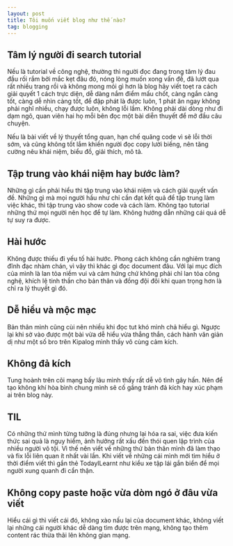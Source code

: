 ```yaml
---
layout: post
title: Tôi muốn viết blog như thế nào?
tag: blogging
---
```


## Tâm lý người đi search tutorial

Nếu là tutorial về công nghệ, thường thì người đọc đang trong tâm lý đau đầu rối rắm bởi mắc kẹt đâu đó, nóng lòng muốn xong vấn đề, đã lướt qua rất nhiều trang rồi và không mong mỏi gì hơn là blog hãy viết toẹt ra cách giải quyết 1 cách trực diện, dễ dàng nắm điểm mấu chốt, càng ngắn càng tốt, càng dễ nhìn càng tốt, để đập phát là được luôn, 1 phát ăn ngay không phải nghĩ nhiều, chạy được luôn, không lỗi lầm. Không phải dài dòng như đi dạm ngõ, quan viên hai họ mỗi bên đọc một bài diễn thuyết để mở đầu câu chuyện.

Nếu là bài viết về lý thuyết tổng quan, hạn chế quăng code vì sẽ lỗi thời sớm, và cũng không tốt lắm khiến người đọc copy lười biếng, nên tăng cường nêu khái niệm, biểu đồ, giải thích, mô tả.

## Tập trung vào khái niệm hay bước làm?

Những gì cần phải hiểu thì tập trung vào khái niệm và cách giải quyết vấn đề. Những gì mà mọi người hầu như chỉ cần đạt kết quả để tập trung làm việc khác, thì tập trung vào show code và cách làm. Không tạo tutorial những thứ mọi người nên học để tự làm. Không hướng dẫn những cái quá dễ tự suy ra được.

## Hài hước

Không được thiếu đi yếu tố hài hước. Phong cách không cần nghiêm trang đĩnh đạc nhàm chán, vì vậy thì khác gì đọc document đâu. Với lại mục đích của mình là lan tỏa niềm vui và cảm hứng chứ không phải chỉ lan tỏa công nghệ, khích lệ tinh thần cho bản thân và đồng đội đôi khi quan trọng hơn là chỉ ra lý thuyết gì đó.

## Dễ hiểu và mộc mạc

Bản thân mình cũng cùi nên nhiều khi đọc tut khó mình chả hiểu gì. Ngược lại khi sờ vào được một bài vừa dễ hiểu vừa thẳng thắn, cách hành văn giản dị như một số bro trên Kipalog mình thấy vô cùng cảm kích.

## Không đả kích

Tung hoành trên cõi mạng bấy lâu mình thấy rất dễ vô tình gây hấn. Nên để tạo không khí hòa bình chung mình sẽ cố gắng tránh đả kích hay xúc phạm ai trên blog này.

## TIL

Có những thứ mình từng tưởng là đúng nhưng lại hóa ra sai, việc đưa kiến thức sai quả là nguy hiểm, ảnh hưởng rất xấu đến thói quen lập trình của nhiều người vô tội. Vì thế nên viết về những thứ bản thân mình đã làm thạo và fix lỗi liên quan ít nhất vài lần. Khi viết về những cái mình mới tìm hiểu ở thời điểm viết thì gắn thẻ TodayILearnt như kiểu xe tập lái gắn biển để mọi người xung quanh đi cẩn thận.

## Không copy paste hoặc vừa dòm ngó ở đâu vừa viết

Hiểu cái gì thì viết cái đó, không xào nấu lại của document khác, không viết lại những cái người khác dễ dàng tìm được trên mạng, không tạo thêm content rác thừa thãi lên không gian mạng.
